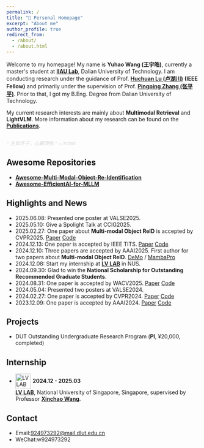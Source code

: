 ```yaml
---
permalink: /
title: "🥳 Personal Homepage"
excerpt: "About me"
author_profile: true
redirect_from: 
  - /about/
  - /about.html
---
```


Welcome to my homepage! My name is **Yuhao Wang (王宇皓)**, currently a master's student at [**IIAU Lab**](https://futureschool.dlut.edu.cn/wljsxy_old/IIAU.htm), Dalian University of Technology.
I am conducting research under the guidance of Prof. [**Huchuan Lu (卢湖川)**](https://scholar.google.com/citations?user=D3nE0agAAAAJ&hl=zh-CN&oi=ao) **(IEEE Fellow)** and primarily under the supervision of Prof. [**Pingping Zhang (张平平)**](https://scholar.google.com/citations?user=MfbIbuEAAAAJ&hl=zh-CN&oi=ao).
Prior to that, I got my B.Eng. Degree from Dalian University of Technology.

My current research interests are mainly about **Multimodal Retrieval** and **LightVLM**. More information about my research can be found on the [**Publications**](https://924973292.github.io//publications/).

<div style="text-align: left; font-style: italic; font-size: 0.9em; margin-top: 27px; color: lightgrey; font-family: 'Georgia', 'Times New Roman', serif;">
  “ 生如芥子，心藏须弥 ” -- NONE
</div>

## Awesome Repositories
- **[Awesome-Multi-Modal-Object-Re-Identification](<https://github.com/924973292/Awesome-Multi-Modal-Object-Re-Identification>)**
- **[Awesome-EfficientAI-for-MLLM](<https://github.com/924973292/Awesome-EfficientAI-for-MLLM>)**


Highlights and News
------
- 2025.06.08: Presented one poster at VALSE2025.
- 2025.05.10: Give a Spolight Talk at CCIG2025.
- 2025.02.27: One paper about **Multi-modal Object ReID** is accepted by CVPR2025. [Paper](<https://arxiv.org/pdf/2503.10324>) [Code](<https://github.com/924973292/IDEA>)
- 2024.12.13: One paper is accepted by IEEE TITS. [Paper](https://arxiv.org/abs/2412.17239) [Code](<https://github.com/924973292/FusionReID>)
- 2024.12.10: Three papers are accepted by AAAI2025. First author for two papers about **Multi-modal Object ReID**. [DeMo](https://github.com/924973292/DeMo) / [MambaPro](https://github.com/924973292/MambaPro)
- 2024.12.08: Start my internship at **[LV LAB](<http://www.lv-nus.org/>)** in NUS.
- 2024.09.30: Glad to win the **National Scholarship for Outstanding Recommended Graduate Students**.
- 2024.08.31: One paper is accepted by WACV2025. [Paper](<https://arxiv.org/abs/2404.04256>) [Code](<https://github.com/zifuwan/Sigma>)
- 2024.05.04: Presented two posters at VALSE2024.
- 2024.02.27: One paper is accepted by CVPR2024.  [Paper](<https://arxiv.org/abs/2403.10254>) [Code](https://github.com/924973292/EDITOR)
- 2023.12.09: One paper is accepted by AAAI2024. [Paper](<https://arxiv.org/abs/2312.09612>) [Code](https://github.com/924973292/TOP-ReID)


Projects
------
- DUT Outstanding Undergraduate Research Program (**PI**, ¥20,000, completed)

Internship
------
- <img src="{{ base_path }}/images/Inter/lvlogo.png" alt="LV LAB Logo" style="width:40px; height:40px; vertical-align:middle; margin-right:5px;">**2024.12 - 2025.03**  
  **[LV LAB](https://www.lv-nus.org/)**, National University of Singapore, Singapore, supervised by Professor [**Xinchao Wang**](https://sites.google.com/site/sitexinchaowang/).

Contact
------
- Email:924973292@mail.dlut.edu.cn
- WeChat:w924973292



<script type="text/javascript" id="clustrmaps" src="//clustrmaps.com/map_v2.js?d=T927HErrRGkdMRHpTX-CC0WkjStzS49yy5NrfaWnFPg&cl=ffffff&w=a"></script>
